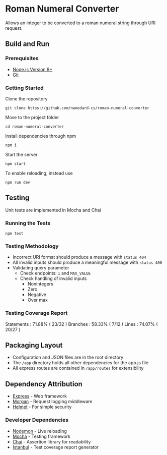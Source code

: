 # Roman Numeral Converter
Allows an integer to be converted to a roman numeral string through URI request.

## Build and Run

### Prerequisites
- [Node.js Version 8+](https://nodejs.org/en/)
- [Git](https://git-scm.com/downloads)

### Getting Started
Clone the repository
```
git clone https://github.com/nwoodard-cs/roman-numeral-converter
```
Move to the project folder
```
cd roman-numeral-converter
```
Install dependencies through npm
```
npm i
```
Start the server
```
npm start
```
To enable reloading, instead use
```
npm run dev
```

## Testing 
Unit tests are implemented in Mocha and Chai
### Running the Tests
```
npm test
```

### Testing Methodology
- Incorrect URI format should produce a message with `status 404`
- All invalid inputs should produce a meaningful message with `status 400`
- Validating query parameter
    - Check endpoints: `1` and `MAX_VALUE`
    - Check handling of invalid inputs
        - Nonintegers
        - Zero
        - Negative
        - Over max
### Testing Coverage Report
Statements : 71.88% ( 23/32 )
Branches   : 58.33% ( 7/12 )
Lines      : 74.07% ( 20/27 )

## Packaging Layout
- Configuration and JSON files are in the root directory
- The `/app` directory holds all other dependencies for the app.js file
- All express routes are contained in `/app/routes` for extensibility
## Dependency Attribution
- [Express](https://github.com/expressjs/express) - Web framework
- [Morgan](https://github.com/expressjs/morgan) - Request logging middleware
- [Helmet](https://github.com/helmetjs/helmet) - For simple security
### Developer Dependencies
- [Nodemon](https://github.com/remy/nodemon) - Live reloading
- [Mocha](https://github.com/mochajs/mocha) - Testing framework
- [Chai](https://github.com/chaijs/chai) - Assertion library for readability
- [Istanbul](https://github.com/gotwarlost/istanbul) - Test coverage report generator

